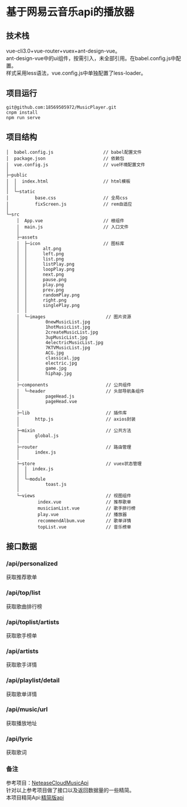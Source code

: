 # 基于网易云音乐api的播放器

## 技术栈
vue-cli3.0+vue-router+vuex+ant-design-vue。  
ant-design-vue中的ui组件，按需引入，未全部引用。在babel.config.js中配置。    
样式采用less语法，vue.config.js中单独配置了less-loader。  

## 项目运行
```
git@github.com:18569505972/MusicPlayer.git
cnpm install
npm run serve
```

## 项目结构
```
│  babel.config.js                   // babel配置文件
│  package.json                      // 依赖包
│  vue.config.js                     // vue环境配置文件
│
├─public
│  │  index.html                     // html模板
│  │
│  └─static
│          base.css                  // 全局css
│          fixScreen.js              // rem自适应
│
└─src
    │  App.vue                       // 根组件
    │  main.js                       // 入口文件
    │
    ├─assets
    │  ├─icon                        // 图标库
    │  │      alt.png
    │  │      left.png
    │  │      list.png
    │  │      listPlay.png
    │  │      loopPlay.png
    │  │      next.png
    │  │      pause.png
    │  │      play.png
    │  │      prev.png
    │  │      randomPlay.png
    │  │      right.png
    │  │      singlePlay.png
    │  │
    │  └─images                       // 图片资源
    │          0newMusicList.jpg
    │          1hotMusicList.jpg
    │          2createMusicList.jpg
    │          3upMusicList.jpg
    │          4electricMusicList.jpg
    │          7KTVMusicList.jpg
    │          ACG.jpg
    │          classical.jpg
    │          electric.jpg
    │          game.jpg
    │          hiphap.jpg
    │
    ├─components                      // 公共组件 
    │  └─header                       // 头部导航条组件
    │          pageHead.js
    │          pageHead.vue
    │
    ├─lib                             // 插件库
    │      http.js                    // axios封装
    │
    ├─mixin                           // 公共方法
    │      global.js
    │
    ├─router                          // 路由管理
    │      index.js
    │
    ├─store                           // vuex状态管理
    │  │  index.js
    │  │
    │  └─module
    │          toast.js
    │
    └─views                           // 视图组件
            index.vue                 // 推荐歌单
            musicianList.vue          // 歌手排行榜
            play.vue                  // 播放器
            recommendAlbum.vue        // 歌单详情
            topList.vue               // 音乐榜单
```

## 接口数据
### /api/personalized
获取推荐歌单
### /api/top/list
获取歌曲排行榜
### /api/toplist/artists
获取歌手榜单
### /api/artists
获取歌手详情
### /api/playlist/detail
获取歌单详情
### /api/music/url
获取播放地址
### /api/lyric
获取歌词
### 备注
参考项目：[NeteaseCloudMusicApi](https://github.com/Binaryify/NeteaseCloudMusicApi)  
针对以上参考项目做了接口以及返回数据量的一些精简。  
本项目精简Api:[精简版api](https://github.com/18569505972/wangyi/tree/master)  
